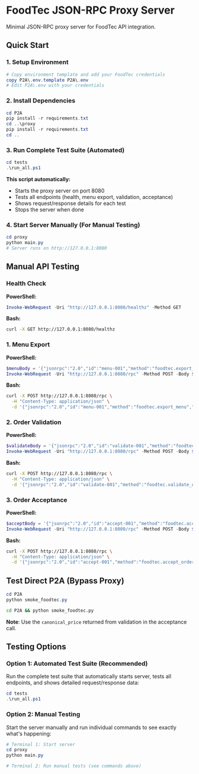 # FoodTec JSON-RPC Proxy Server

Minimal JSON-RPC proxy server for FoodTec API integration.

## Quick Start

### 1. Setup Environment
```powershell
# Copy environment template and add your FoodTec credentials
copy P2A\.env.template P2A\.env
# Edit P2A\.env with your credentials
```

### 2. Install Dependencies
```powershell
cd P2A
pip install -r requirements.txt
cd ..\proxy  
pip install -r requirements.txt
cd ..
```

### 3. Run Complete Test Suite (Automated)
```powershell
cd tests
.\run_all.ps1
```
**This script automatically:**
- Starts the proxy server on port 8080
- Tests all endpoints (health, menu export, validation, acceptance)
- Shows request/response details for each test
- Stops the server when done

### 4. Start Server Manually (For Manual Testing)
```powershell
cd proxy
python main.py
# Server runs on http://127.0.0.1:8080
```

## Manual API Testing

### Health Check
**PowerShell:**
```powershell
Invoke-WebRequest -Uri "http://127.0.0.1:8080/healthz" -Method GET
```
**Bash:**
```bash
curl -X GET http://127.0.0.1:8080/healthz
```

### 1. Menu Export
**PowerShell:**
```powershell
$menuBody = '{"jsonrpc":"2.0","id":"menu-001","method":"foodtec.export_menu","params":{"order_type":"D"}}'
Invoke-WebRequest -Uri "http://127.0.0.1:8080/rpc" -Method POST -Body $menuBody -ContentType "application/json"
```
**Bash:**
```bash
curl -X POST http://127.0.0.1:8080/rpc \
  -H "Content-Type: application/json" \
  -d '{"jsonrpc":"2.0","id":"menu-001","method":"foodtec.export_menu","params":{"order_type":"D"}}'
```

### 2. Order Validation
**PowerShell:**
```powershell
$validateBody = '{"jsonrpc":"2.0","id":"validate-001","method":"foodtec.validate_order","params":{"phone":"410-555-1234","category":"Appetizer","item_name":"3pcs Chicken Strips w/ FF","size_name":"Lg","original_price":6.99,"external_ref":"test-ref-123"}}'
Invoke-WebRequest -Uri "http://127.0.0.1:8080/rpc" -Method POST -Body $validateBody -ContentType "application/json"
```
**Bash:**
```bash
curl -X POST http://127.0.0.1:8080/rpc \
  -H "Content-Type: application/json" \
  -d '{"jsonrpc":"2.0","id":"validate-001","method":"foodtec.validate_order","params":{"phone":"410-555-1234","category":"Appetizer","item_name":"3pcs Chicken Strips w/ FF","size_name":"Lg","original_price":6.99,"external_ref":"test-ref-123"}}'
```

### 3. Order Acceptance
**PowerShell:**
```powershell
$acceptBody = '{"jsonrpc":"2.0","id":"accept-001","method":"foodtec.accept_order","params":{"phone":"410-555-1234","category":"Appetizer","item_name":"3pcs Chicken Strips w/ FF","size_name":"Lg","canonical_price":7.41,"external_ref":"test-ref-456"}}'
Invoke-WebRequest -Uri "http://127.0.0.1:8080/rpc" -Method POST -Body $acceptBody -ContentType "application/json"
```
**Bash:**
```bash
curl -X POST http://127.0.0.1:8080/rpc \
  -H "Content-Type: application/json" \
  -d '{"jsonrpc":"2.0","id":"accept-001","method":"foodtec.accept_order","params":{"phone":"410-555-1234","category":"Appetizer","item_name":"3pcs Chicken Strips w/ FF","size_name":"Lg","canonical_price":7.41,"external_ref":"test-ref-456"}}'
```

## Test Direct P2A (Bypass Proxy)
```powershell
cd P2A
python smoke_foodtec.py
```
```bash
cd P2A && python smoke_foodtec.py
```

**Note**: Use the `canonical_price` returned from validation in the acceptance call.

## Testing Options

### Option 1: Automated Test Suite (Recommended)
Run the complete test suite that automatically starts server, tests all endpoints, and shows detailed request/response data:
```powershell
cd tests
.\run_all.ps1
```

### Option 2: Manual Testing
Start the server manually and run individual commands to see exactly what's happening:
```powershell
# Terminal 1: Start server
cd proxy
python main.py

# Terminal 2: Run manual tests (see commands above)
```